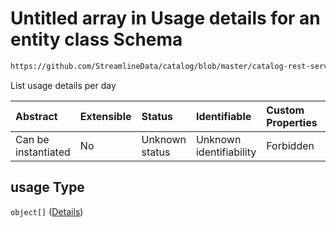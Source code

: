 # Untitled array in Usage details for an entity class Schema

```txt
https://github.com/StreamlineData/catalog/blob/master/catalog-rest-service/src/main/resources/json/schema/entity/bots.json#/properties/usage
```

List usage details per day

| Abstract            | Extensible | Status         | Identifiable            | Custom Properties | Additional Properties | Access Restrictions | Defined In                                                                   |
| :------------------ | :--------- | :------------- | :---------------------- | :---------------- | :-------------------- | :------------------ | :--------------------------------------------------------------------------- |
| Can be instantiated | No         | Unknown status | Unknown identifiability | Forbidden         | Allowed               | none                | [categoryUsage.json*](../out/type/categoryUsage.json "open original schema") |

## usage Type

`object[]` ([Details](../Common/common-definitions-usagedetails.md))

